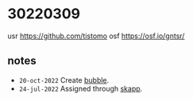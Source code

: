 # 30220309
usr https://github.com/tistomo
osf https://osf.io/gntsr/


## notes
+ `20-oct-2022` Create [bubble](https://github.com/tistomo/bubble).
+ `24-jul-2022` Assigned through [skapp](https://osf.io/guqd2).
